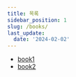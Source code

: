 ```yaml
---
title: 목록
sidebar_position: 1
slug: /books/
last_update:
  date: '2024-02-02'
---
```



- [book1](./book1/intro.md)
- [book2](./book2/intro.md)
